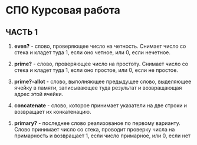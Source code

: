 # СПО Курсовая работа

## ЧАСТЬ 1

1. **even?** - слово, проверяющее число на четность. Снимает число со стека и кладет туда 1, если оно четное, или 0, если нечетное.

2. **prime?** - слово, проверяющее число на простоту. Снимает число со стека и кладет туда 1, если оно простое, или 0, если не простое.

3. **prime?-allot** - слово, выполняющее предыдущее слово, выделяющее ячейку в памяти, записывающее туда результат и возвращающая адрес этой ячейки.

4. **concatenate** - слово, которое принимает указатели на две строки и возвращает их конкатенацию.

5. **primary?** - последнее слово реализованое по первому варианту. Слово принимает число со стека, проводит проверку числа на примарность и возвращает 1, если число примарное, или 0, если нет
